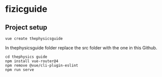 # fizicguide

## Project setup
```
vue create thephysicsguide
```
In thephysicsguide folder replace the src folder with the one in this Github.
```
cd thephysics guide
npm install vue-router@4
npm remove @vue/cli-plugin-eslint
npm run serve
```


